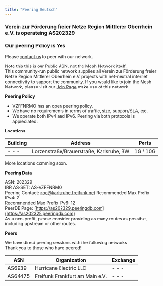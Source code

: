 ```yaml
---
title: "Peering Deutsch"
---
```


### Verein zur Förderung freier Netze Region Mittlerer Oberrhein e.V. is operateing **AS202329**

### Our peering Policy is **Yes**

Please [contact us](mailto:noc@karlsruhe.freifunk.net) to peer with our network.

Note this this is our Public ASN, not the Mesh Network itself.  
This community-run public network supplies all Verein zur Förderung freier Netze Region Mittlerer Oberrhein e.V. projects with net-neutral internet connectivity to support the community. If you would like to join the Mesh Network, please visit our [Join Page](https://karlsruhe.freifunk.net/mitmachen/) make use of this network.

**Peering Policy**

*   VZFFNRMO has an open peering policy.
*   We have no requirements in terms of traffic, size, support/SLA, etc.
*   We operate both IPv4 and IPv6. Peering via both protocols is appreciated.

**Locations**

| Building | Address                                   | Ports    |
| -------- | ----------------------------------------- | -------- |
| - - -    | Lorzenstraße/Brauerstraße, Karlsruhe, BW  | 1G / 10G |

More locations comming soon.


**Peering Data**

ASN: 202329  
IRR AS-SET: AS-VZFFNRMO  
Peering Contact: noc@karlsruhe.freifunk.net
Recommended Max Prefix IPv4: 2  
Recommended Max Prefix IPv6: 12  
PeerDB Page: [https://as202329.peeringdb.com](https://as202329.peeringdb.com)  
As a non-profit, please consider providing as many routes as possible, including upstream or other routes.

**Peers**

We have direct peering sessions with the following networks  
Thank you to those who have peered!

| ASN     | Organization                             | Exchange  |
| ------- | ---------------------------------------- | --------- |
| AS6939  | Hurricane Electric LLC                   |   - - -   |
| AS64475 | Freifunk Frankfurt am Main e.V.          |   - - -   |
